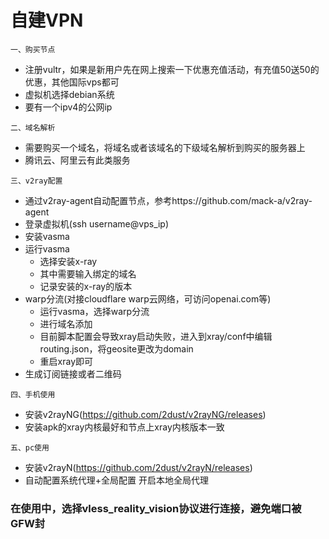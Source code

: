 # 自建VPN

`一、购买节点`
- 注册vultr，如果是新用户先在网上搜索一下优惠充值活动，有充值50送50的优惠，其他国际vps都可
- 虚拟机选择debian系统
- 要有一个ipv4的公网ip

`二、域名解析`
- 需要购买一个域名，将域名或者该域名的下级域名解析到购买的服务器上
- 腾讯云、阿里云有此类服务

`三、v2ray配置`
- 通过v2ray-agent自动配置节点，参考https://github.com/mack-a/v2ray-agent
- 登录虚拟机(ssh username@vps_ip)
- 安装vasma
- 运行vasma
    - 选择安装x-ray
    - 其中需要输入绑定的域名
    - 记录安装的x-ray的版本
- warp分流(对接cloudflare warp云网络，可访问openai.com等)
    - 运行vasma，选择warp分流
    - 进行域名添加
    - 目前脚本配置会导致xray启动失败，进入到xray/conf中编辑routing.json，将geosite更改为domain
    - 重启xray即可
- 生成订阅链接或者二维码


`四、手机使用`
- 安装v2rayNG(https://github.com/2dust/v2rayNG/releases)
- 安装apk的xray内核最好和节点上xray内核版本一致


`五、pc使用`
- 安装v2rayN(https://github.com/2dust/v2rayN/releases)
- 自动配置系统代理+全局配置 开启本地全局代理

### **在使用中，选择vless_reality_vision协议进行连接，避免端口被GFW封**
